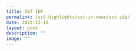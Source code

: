 ```yaml
---
title: SST IDP
permalink: /sst-highlights/sst-in-news/sst-idp/
date: 2022-12-16
layout: post
description: ""
image: ""
---
```

